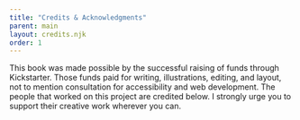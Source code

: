 ```yaml
---
title: "Credits & Acknowledgments"
parent: main
layout: credits.njk
order: 1
---
```


This book was made possible by the successful raising of funds through Kickstarter. Those funds paid for writing, illustrations, editing, and layout, not to mention consultation for accessibility and web development. The people that worked on this project are credited below. I strongly urge you to support their creative work wherever you can.